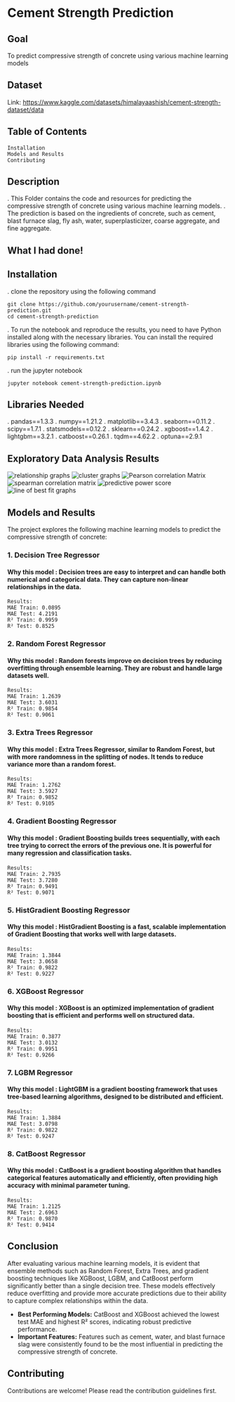 # Cement Strength Prediction

## Goal

To predict compressive strength of concrete using various machine learning models


## Dataset

Link: https://www.kaggle.com/datasets/himalayaashish/cement-strength-dataset/data

## Table of Contents

```
Installation
Models and Results
Contributing
```

## Description

. This Folder contains the code and resources for predicting the compressive strength of
concrete using various machine learning models. 
. The prediction is based on the ingredients of
concrete, such as cement, blast furnace slag, fly ash, water, superplasticizer, coarse aggregate,
and fine aggregate.


## What I had done!
## Installation
. clone the repository using the following command

```
git clone https://github.com/yourusername/cement-strength-prediction.git
cd cement-strength-prediction
```

. To run the notebook and reproduce the results, you need to have Python installed along with the
necessary libraries. You can install the required libraries using the following command:

```
pip install -r requirements.txt
```

. run the jupyter notebook

```
jupyter notebook cement-strength-prediction.ipynb
```

## Libraries Needed

. pandas==1.3.3
. numpy==1.21.2
. matplotlib==3.4.3
. seaborn==0.11.2
. scipy==1.7.1
. statsmodels==0.12.2
. sklearn==0.24.2
. xgboost==1.4.2
. lightgbm==3.2.1
. catboost==0.26.1
. tqdm==4.62.2
. optuna==2.9.1

## Exploratory Data Analysis Results

![relationship graphs](https://github.com/adi271001/ML-Crate/blob/cement-strength/Cement%20Strength%20Prediction/images/__results___8_0.png?raw=true)
![cluster graphs](https://github.com/adi271001/ML-Crate/blob/cement-strength/Cement%20Strength%20Prediction/images/__results___9_0.png?raw=true)
![Pearson correlation Matrix](https://github.com/adi271001/ML-Crate/blob/cement-strength/Cement%20Strength%20Prediction/images/__results___10_0.png?raw=true)
![spearman correlation matrix](https://github.com/adi271001/ML-Crate/blob/cement-strength/Cement%20Strength%20Prediction/images/__results___11_0.png?raw=true)
![predictive power score](https://github.com/adi271001/ML-Crate/blob/cement-strength/Cement%20Strength%20Prediction/images/__results___12_0.png?raw=true)
![line of best fit graphs](https://github.com/adi271001/ML-Crate/blob/cement-strength/Cement%20Strength%20Prediction/images/__results___13_0.png?raw=true)


## Models and Results

The project explores the following machine learning models to predict the compressive strength
of concrete:

### 1. Decision Tree Regressor

#### Why this model : Decision trees are easy to interpret and can handle both numerical and categorical data. They can capture non-linear relationships in the data.

```
Results:
MAE Train: 0.0895
MAE Test: 4.2191
R² Train: 0.9959
R² Test: 0.8525
```
### 2. Random Forest Regressor

#### Why this model : Random forests improve on decision trees by reducing overfitting through ensemble learning. They are robust and handle large datasets well.

```
Results:
MAE Train: 1.2639
MAE Test: 3.6031
R² Train: 0.9854
R² Test: 0.9061
```
### 3. Extra Trees Regressor

#### Why this model :  Extra Trees Regressor, similar to Random Forest, but with more randomness in the splitting of nodes. It tends to reduce variance more than a random forest.

```
Results:
MAE Train: 1.2762
MAE Test: 3.5927
R² Train: 0.9852
R² Test: 0.9105
```
### 4. Gradient Boosting Regressor

#### Why this model : Gradient Boosting builds trees sequentially, with each tree trying to correct the errors of the previous one. It is powerful for many regression and classification tasks.

```
Results:
MAE Train: 2.7935
MAE Test: 3.7280
R² Train: 0.9491
R² Test: 0.9071
```
### 5. HistGradient Boosting Regressor

#### Why this model : HistGradient Boosting is a fast, scalable implementation of Gradient Boosting that works well with large datasets.

```
Results:
MAE Train: 1.3844
MAE Test: 3.0658
R² Train: 0.9822
R² Test: 0.9227
```
### 6. XGBoost Regressor

#### Why this model : XGBoost is an optimized implementation of gradient boosting that is efficient and performs well on structured data.

```
Results:
MAE Train: 0.3877
MAE Test: 3.0132
R² Train: 0.9951
R² Test: 0.9266
```
### 7. LGBM Regressor

#### Why this model : LightGBM is a gradient boosting framework that uses tree-based learning algorithms, designed to be distributed and efficient.

```
Results:
MAE Train: 1.3884
MAE Test: 3.0798
R² Train: 0.9822
R² Test: 0.9247
```
### 8. CatBoost Regressor

#### Why this model : CatBoost is a gradient boosting algorithm that handles categorical features automatically and efficiently, often providing high accuracy with minimal parameter tuning.

```
Results:
MAE Train: 1.2125
MAE Test: 2.6963
R² Train: 0.9870
R² Test: 0.9414
```

## Conclusion
After evaluating various machine learning models, it is evident that ensemble methods such as Random Forest, Extra Trees, and gradient boosting techniques like XGBoost, LGBM, and CatBoost perform significantly better than a single decision tree. These models effectively reduce overfitting and provide more accurate predictions due to their ability to capture complex relationships within the data.

- **Best Performing Models:** CatBoost and XGBoost achieved the lowest test MAE and highest R² scores, indicating robust predictive performance.
- **Important Features:** Features such as cement, water, and blast furnace slag were consistently found to be the most influential in predicting the compressive strength of concrete.

## Contributing

Contributions are welcome! Please read the contribution guidelines first.




